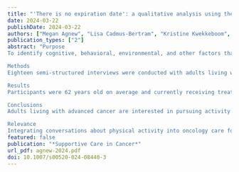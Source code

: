 ```yaml
---
title: "'There is no expiration date': a qualitative analysis using the Social Cognitive Theory to identify factors influencing physical activity among adults living with advanced cancer"
date: 2024-03-22
publishDate: 2024-03-22
authors: ["Megan Agnew", "Lisa Cadmus-Bertram", "Kristine Kwekkeboom", "Jessica Gorzelitz", "Marla Ruzicka", "Ronald Gangnon", "Shaneda Warren Andersen"]
publication_types: ["2"]
abstract: "Purpose
To identify cognitive, behavioral, environmental, and other factors that influence physical activity in adults with advanced cancer using qualitative, semi-structured interviews.

Methods
Eighteen semi-structured interviews were conducted with adults living with stage IV breast, prostate, or colorectal cancer; or multiple myeloma recruited from the University of Wisconsin Carbone Cancer Center. We used the Social Cognitive Theory to design the interview guide and a reflexive thematic approach for analysis.

Results
Participants were 62 years old on average and currently receiving treatment. Despite reporting numerous barriers to physical activity, most participants discussed engaging in some physical activity. Participants reported difficulties coping with changes in physical functioning especially due to fatigue, weakness, neuropathy, and pain. While cold weather was seen as a deterrent for activity, access to sidewalks was a commonly reported feature of neighborhood conduciveness for physical activity. Regardless of current activity levels, adults with advanced cancer were interested in engaging in activities to meet their goals of gaining strength and maintaining independence. Having a conversation with a provider from their cancer care team about physical activity was seen as encouraging for pursuing some activity.

Conclusions
Adults living with advanced cancer are interested in pursuing activity to gain strength and maintain independence despite reported barriers to physical activity. To ensure patients are encouraged to be active, accessible resources, targeted referrals, and interventions designed to address their goals are critical next steps.

Relevance
Integrating conversations about physical activity into oncology care for adults living with advanced cancer is an important next step to encourage patients to remain active and help them improve strength and maintain quality of life and independence."
featured: false
publication: "*Supportive Care in Cancer*"
url_pdf: agnew-2024.pdf
doi: 10.1007/s00520-024-08440-3
---
```


